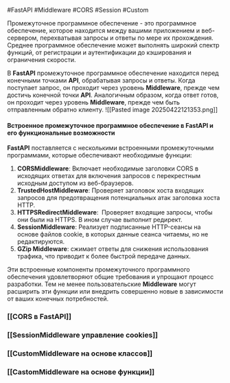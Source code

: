 #FastAPI #Middleware #CORS #Session #Custom

Промежуточное программное обеспечение - это программное обеспечение, которое находится между вашими приложением и веб-сервером, перехватывая запросы и ответы по мере их прохождения. Среднее программное обеспечение может выполнять широкий спектр функций, от регистрации и аутентификации до кэширования и ограничения скорости.

В **FastAPI** промежуточное программное обеспечение находится перед конечными точками **API**, обрабатывая запросы и ответы. Когда поступает запрос, он проходит через уровень **Middleware**, прежде чем достичь конечной точки **API**. Аналогичным образом, когда ответ готов, он проходит через уровень **Middleware**, прежде чем быть отправленным обратно клиенту.
![[Pasted image 20250422121353.png]]
#### Встроенное промежуточное программное обеспечение в FastAPI и его функциональные возможности

**FastAPI** поставляется с несколькими встроенными промежуточными программами, которые обеспечивают необходимые функции:
1. **CORSMiddleware**: Включает необходимые заголовки CORS в исходящих ответах для включения запросов с перекрестным исходным доступом из веб-браузеров.
2. **TrustedHostMiddleware**: Проверяет заголовок хоста входящих запросов для предотвращения потенциальных атак заголовка хоста HTTP.
3. **HTTPSRedirectMiddleware**:  Проверяет входящие запросы, чтобы они были на HTTPS. В ином случае выполнит редирект.
4. **SessionMiddleware**: Реализует подписанные HTTP-сеансы на основе файлов cookie, в которых данные сеанса читаемы, но не редактируются.
5. **GZip Middleware**: сжимает ответы для снижения использования трафика, что приводит к более быстрой передаче данных.

Эти встроенные компоненты промежуточного программного обеспечения удовлетворяют общие требования и упрощают процесс разработки. Тем не менее пользовательские **Middleware** могут расширить эти функции или внедрить совершенно новые в зависимости от ваших конечных потребностей.

### [[CORS в FastAPI]]
### [[SessionMiddleware управление cookies]]
### [[CustomMiddleware на основе классов]]
### [[CastomMiddleware на основе функции]]